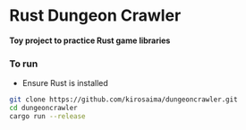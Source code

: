 # Rust Dungeon Crawler
**Toy project to practice Rust game libraries**

### To run
- Ensure Rust is installed
```bash
git clone https://github.com/kirosaima/dungeoncrawler.git
cd dungeoncrawler 
cargo run --release
```